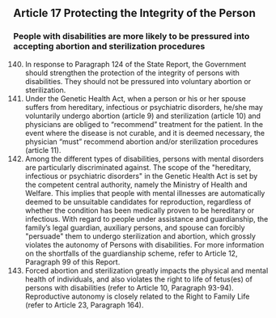 ## Article 17 Protecting the Integrity of the Person

### People with disabilities are more likely to be pressured into accepting abortion and sterilization procedures

<ol start="140">
  <li>In response to Paragraph 124 of the State Report, the Government should strengthen the protection of the integrity of persons with disabilities. They should not be pressured into voluntary abortion or sterilization.</li>

  <li>Under the Genetic Health Act, when a person or his or her spouse suffers from hereditary, infectious or psychiatric disorders, he/she may voluntarily undergo abortion (article 9) and sterilization (article 10) and physicians are obliged to “recommend” treatment for the patient. In the event where the disease is not curable, and it is deemed necessary, the physician “must” recommend abortion and/or sterilization procedures (article 11).</li>

  <li>Among the different types of disabilities, persons with mental disorders are particularly discriminated against. The scope of the "hereditary, infectious or psychiatric disorders" in the Genetic Health Act is set by the competent central authority, namely the Ministry of Health and Welfare. This implies that people with mental illnesses are automatically deemed to be unsuitable candidates for reproduction, regardless of whether the condition has been medically proven to be hereditary or infectious. With regard to people under assistance and guardianship, the family’s legal guardian, auxiliary persons, and spouse can forcibly "persuade" them to undergo sterilization and abortion, which grossly violates the autonomy of Persons with disabilities. For more information on the shortfalls of the guardianship scheme, refer to Article 12, Paragraph 99 of this Report.</li>

  <li>Forced abortion and sterilization greatly impacts the physical and mental health of individuals, and also violates the right to life of fetus(es) of persons with disabilities (refer to Article 10, Paragraph 93-94). Reproductive autonomy is closely related to the Right to Family Life (refer to Article 23, Paragraph 164).</li>
</ol>

